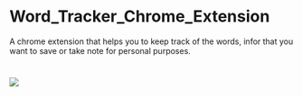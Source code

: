 # Word_Tracker_Chrome_Extension
A chrome extension that helps you to keep track of the words, infor that you want to save or take note for personal purposes.
#
<img src="https://s23.postimg.org/enxnudl7v/image.png">
